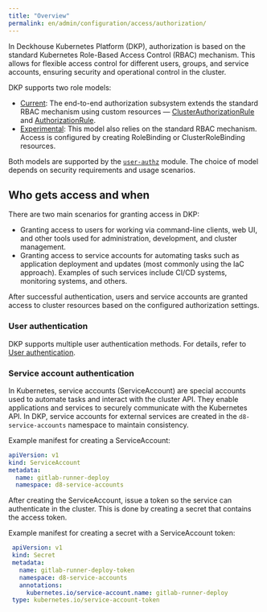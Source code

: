 ```yaml
---
title: "Overview"
permalink: en/admin/configuration/access/authorization/
---
```


In Deckhouse Kubernetes Platform (DKP),
authorization is based on the standard Kubernetes Role-Based Access Control (RBAC) mechanism.
This allows for flexible access control for different users, groups, and service accounts,
ensuring security and operational control in the cluster.

DKP supports two role models:

- [Current](../authorization/rbac-current.html): The end-to-end authorization subsystem extends the standard RBAC mechanism
  using custom resources — [ClusterAuthorizationRule](/modules/user-authz/cr.html#clusterauthorizationrule) and [AuthorizationRule](/modules/user-authz/cr.html#authorizationrule).
- [Experimental](../authorization/rbac-experimental.html): This model also relies on the standard RBAC mechanism.
  Access is configured by creating RoleBinding or ClusterRoleBinding resources.

Both models are supported by the [`user-authz`](/modules/user-authz/) module.
The choice of model depends on security requirements and usage scenarios.

## Who gets access and when

There are two main scenarios for granting access in DKP:

- Granting access to users for working via command-line clients, web UI,
  and other tools used for administration, development, and cluster management.
- Granting access to service accounts for automating tasks such as application deployment and updates
  (most commonly using the IaC approach).
  Examples of such services include CI/CD systems, monitoring systems, and others.

After successful authentication, users and service accounts are granted access to cluster resources
based on the configured authorization settings.

### User authentication

DKP supports multiple user authentication methods.
For details, refer to [User authentication](../authentication/).

### Service account authentication

In Kubernetes, service accounts (ServiceAccount) are special accounts used to automate tasks and interact with the cluster API.
They enable applications and services to securely communicate with the Kubernetes API.
In DKP, service accounts for external services are created in the `d8-service-accounts` namespace to maintain consistency.

Example manifest for creating a ServiceAccount:

```yaml
apiVersion: v1
kind: ServiceAccount
metadata:
  name: gitlab-runner-deploy
  namespace: d8-service-accounts
```

After creating the ServiceAccount, issue a token so the service can authenticate in the cluster.
This is done by creating a secret that contains the access token.

Example manifest for creating a secret with a ServiceAccount token:

```yaml
 apiVersion: v1
 kind: Secret
 metadata:
   name: gitlab-runner-deploy-token
   namespace: d8-service-accounts
   annotations:
     kubernetes.io/service-account.name: gitlab-runner-deploy
 type: kubernetes.io/service-account-token
```
